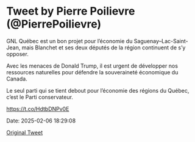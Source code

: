 # Tweet by Pierre Poilievre (@PierrePoilievre)

GNL Québec est un bon projet pour l’économie du Saguenay–Lac-Saint-Jean, mais Blanchet et ses deux députés de la région continuent de s’y opposer.

Avec les menaces de Donald Trump, il est urgent de développer nos ressources naturelles pour défendre la souveraineté économique du Canada.

Le seul parti qui se tient debout pour l’économie des régions du Québec, c’est le Parti conservateur.

https://t.co/HdtbDNPv0E

Date: 2025-02-06 18:29:08

[Original Tweet](https://x.com/PierrePoilievre/status/1887569228737266106)
